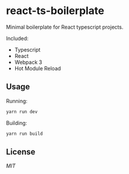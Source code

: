 # react-ts-boilerplate

Minimal boilerplate for React typescript projects.

Included:
- Typescript
- React
- Webpack 3
- Hot Module Reload

## Usage

Running:

```bash
yarn run dev
```

Building:

```bash
yarn run build
```

## License
*MIT*
